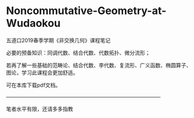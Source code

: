 # Noncommutative-Geometry-at-Wudaokou
五道口2019春季学期《非交换几何》课程笔记

必要的预备知识：同调代数、结合代数、代数拓扑、微分流形；

若再了解一些基础的范畴论、结合代数、李代数、复流形、广义函数、椭圆算子、图论，学习此课程会更加舒适。

可在本库下载pdf文档。

——————————————————————————————

笔者水平有限，还请多多指教

